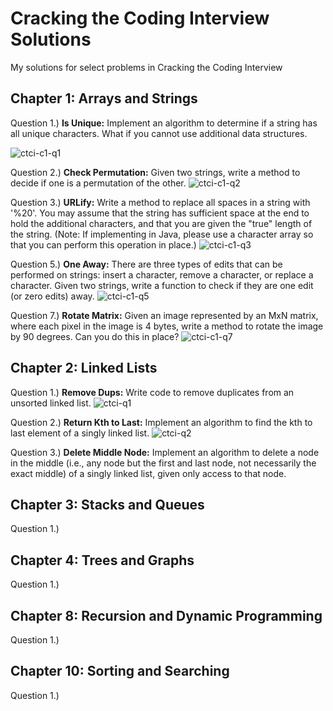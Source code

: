 # Cracking the Coding Interview Solutions
My solutions for select problems in Cracking the Coding Interview

## Chapter 1: Arrays and Strings
Question 1.) **Is Unique:** Implement an algorithm to determine if a string has all unique characters. What if you
cannot use additional data structures.

![ctci-c1-q1](https://user-images.githubusercontent.com/8731829/50551512-7c054c00-0c36-11e9-81fd-0eb97302d4ef.png)

Question 2.) **Check Permutation:** Given two strings, write a method to decide if one is a permutation of the
other.
![ctci-c1-q2](https://user-images.githubusercontent.com/8731829/50551513-7c054c00-0c36-11e9-9409-b63bd0248506.png)

Question 3.) **URLify:** Write a method to replace all spaces in a string with '%20'. You may assume that the string
has sufficient space at the end to hold the additional characters, and that you are given the "true"
length of the string. (Note: If implementing in Java, please use a character array so that you can
perform this operation in place.)
![ctci-c1-q3](https://user-images.githubusercontent.com/8731829/50551514-7c9de280-0c36-11e9-9cd5-6b20feba205d.png)

Question 5.) **One Away:** There are three types of edits that can be performed on strings: insert a character,
remove a character, or replace a character. Given two strings, write a function to check if they are
one edit (or zero edits) away.
![ctci-c1-q5](https://user-images.githubusercontent.com/8731829/50551515-7c9de280-0c36-11e9-8568-6fc162558f33.png)

Question 7.) **Rotate Matrix:** Given an image represented by an MxN matrix, where each pixel in the image is 4
bytes, write a method to rotate the image by 90 degrees. Can you do this in place?
![ctci-c1-q7](https://user-images.githubusercontent.com/8731829/50551516-7c9de280-0c36-11e9-9a48-b3b669f73320.png)




## Chapter 2: Linked Lists

Question 1.) **Remove Dups:** Write code to remove duplicates from an unsorted linked list.
![ctci-q1](https://user-images.githubusercontent.com/8731829/50550862-4c514680-0c2c-11e9-8b9f-61ec055e0543.png)

Question 2.) **Return Kth to Last:** Implement an algorithm to find the kth to last element of a singly linked list.
![ctci-q2](https://user-images.githubusercontent.com/8731829/50550863-4c514680-0c2c-11e9-9bb4-3a77740ed1a9.png)


Question 3.) **Delete Middle Node:** Implement an algorithm to delete a node in the middle (i.e., any node but
the first and last node, not necessarily the exact middle) of a singly linked list, given only access to
that node.




## Chapter 3: Stacks and Queues
Question 1.) 




## Chapter 4: Trees and Graphs
Question 1.) 




## Chapter 8: Recursion and Dynamic Programming
Question 1.) 




## Chapter 10: Sorting and Searching
Question 1.) 
